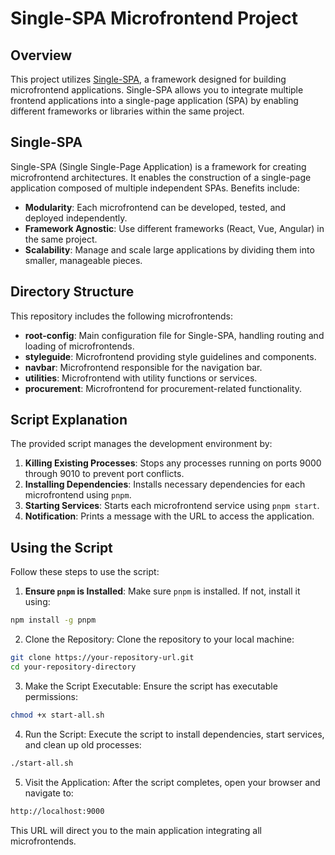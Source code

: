 # Single-SPA Microfrontend Project

## Overview

This project utilizes [Single-SPA](https://single-spa.js.org/), a framework designed for building microfrontend applications. Single-SPA allows you to integrate multiple frontend applications into a single-page application (SPA) by enabling different frameworks or libraries within the same project.

## Single-SPA

Single-SPA (Single Single-Page Application) is a framework for creating microfrontend architectures. It enables the construction of a single-page application composed of multiple independent SPAs. Benefits include:

- **Modularity**: Each microfrontend can be developed, tested, and deployed independently.
- **Framework Agnostic**: Use different frameworks (React, Vue, Angular) in the same project.
- **Scalability**: Manage and scale large applications by dividing them into smaller, manageable pieces.

## Directory Structure

This repository includes the following microfrontends:

- **root-config**: Main configuration file for Single-SPA, handling routing and loading of microfrontends.
- **styleguide**: Microfrontend providing style guidelines and components.
- **navbar**: Microfrontend responsible for the navigation bar.
- **utilities**: Microfrontend with utility functions or services.
- **procurement**: Microfrontend for procurement-related functionality.

## Script Explanation

The provided script manages the development environment by:

1. **Killing Existing Processes**: Stops any processes running on ports 9000 through 9010 to prevent port conflicts.
2. **Installing Dependencies**: Installs necessary dependencies for each microfrontend using `pnpm`.
3. **Starting Services**: Starts each microfrontend service using `pnpm start`.
4. **Notification**: Prints a message with the URL to access the application.

## Using the Script

Follow these steps to use the script:

1. **Ensure `pnpm` is Installed**: Make sure `pnpm` is installed. If not, install it using:

```bash
npm install -g pnpm
```

2. Clone the Repository: Clone the repository to your local machine:

```bash
git clone https://your-repository-url.git
cd your-repository-directory
```

3. Make the Script Executable: Ensure the script has executable permissions:

```bash
chmod +x start-all.sh
```

4. Run the Script: Execute the script to install dependencies, start services, and clean up old processes:

```bash
./start-all.sh
```

5. Visit the Application: After the script completes, open your browser and navigate to:

```bash
http://localhost:9000
```

This URL will direct you to the main application integrating all microfrontends.

